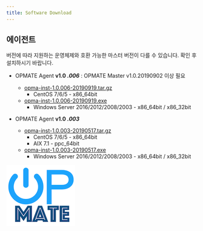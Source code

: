 ```yaml
---
title: Software Download
---
```


## 에이전트

버전에 따라 지원하는 운영체제와 호환 가능한 마스터 버전이 다를 수 있습니다. 확인 후 설치하시기 바랍니다.

- OPMATE Agent **v1.0 _.006_** : OPMATE Master v1.0.20190902 이상 필요
  - [opma-inst-1.0.006-20190919.tar.gz](opma-inst-1.0.006-20190919.tar.gz)
    - CentOS 7/6/5 - x86_64bit
  - [opma-inst-1.0.006-20190919.exe](opma-inst-1.0.006-20190919.exe_)
    - Windows Server 2016/2012/2008/2003 - x86_64bit / x86_32bit

- OPMATE Agent **v1.0 _.003_**
  - [opma-inst-1.0.003-20190517.tar.gz](opma-inst-1.0.003-20190517.tar.gz)
    - CentOS 7/6/5 - x86_64bit
    - AIX 7.1 - ppc_64bit
  - [opma-inst-1.0.003-20190517.exe](opma-inst-1.0.003-20190517.exe_)
    - Windows Server 2016/2012/2008/2003 - x86_64bit / x86_32bit

![Alt text](/img/poweron.png)
